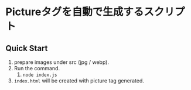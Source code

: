 # Pictureタグを自動で生成するスクリプト

## Quick Start
1. prepare images under src (jpg / webp).
2. Run the command.
   1. `node index.js`
3. `index.html` will be created with picture tag generated.
